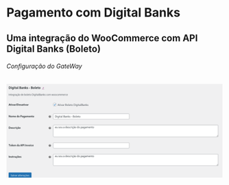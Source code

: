 # Pagamento com Digital Banks

## Uma integração do WooCommerce com API Digital Banks (Boleto)


###### Configuração do GateWay

![Configuração do GateWay](https://raw.githubusercontent.com/stdmedoth/woocommerce-digitalbanks/main/assets/imgs/screenshot_gateway_config.png)

